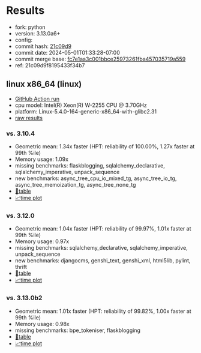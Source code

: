 # Results

- fork: python
- version: 3.13.0a6+
- config: 
- commit hash: [21c09d9](https://github.com/python/cpython/commit/21c09d9)
- commit date: 2024-05-01T01:33:28-07:00
- commit merge base: [fc7e1aa3c001bbce25973261fba457035719a559](https://github.com/python/cpython/commit/fc7e1aa3c001bbce25973261fba457035719a559)
- ref: 21c09d9f8195433f34b7

## linux x86_64 (linux)

- [GitHub Action run](https://github.com/faster-cpython/benchmarking/actions/runs/8908365994)
- cpu model: Intel(R) Xeon(R) W-2255 CPU @ 3.70GHz
- platform: Linux-5.4.0-164-generic-x86_64-with-glibc2.31
- [raw results](bm-20240501-linux-x86_64-python-21c09d9f8195433f34b7-3.13.0a6%2B-21c09d9.json)

### vs. 3.10.4

- Geometric mean: 1.34x faster (HPT: reliability of 100.00%, 1.27x faster at 99th %ile)
- Memory usage: 1.09x
- missing benchmarks: flaskblogging, sqlalchemy_declarative, sqlalchemy_imperative, unpack_sequence
- new benchmarks: async_tree_cpu_io_mixed_tg, async_tree_io_tg, async_tree_memoization_tg, async_tree_none_tg
- [📄table](bm-20240501-linux-x86_64-python-21c09d9f8195433f34b7-3.13.0a6%2B-21c09d9-vs-3.10.4.md)
- [📈time plot](bm-20240501-linux-x86_64-python-21c09d9f8195433f34b7-3.13.0a6%2B-21c09d9-vs-3.10.4.svg)

### vs. 3.12.0

- Geometric mean: 1.04x faster (HPT: reliability of 99.97%, 1.01x faster at 99th %ile)
- Memory usage: 0.97x
- missing benchmarks: sqlalchemy_declarative, sqlalchemy_imperative, unpack_sequence
- new benchmarks: djangocms, genshi_text, genshi_xml, html5lib, pylint, thrift
- [📄table](bm-20240501-linux-x86_64-python-21c09d9f8195433f34b7-3.13.0a6%2B-21c09d9-vs-3.12.0.md)
- [📈time plot](bm-20240501-linux-x86_64-python-21c09d9f8195433f34b7-3.13.0a6%2B-21c09d9-vs-3.12.0.svg)

### vs. 3.13.0b2

- Geometric mean: 1.01x faster (HPT: reliability of 99.82%, 1.00x faster at 99th %ile)
- Memory usage: 0.98x
- missing benchmarks: bpe_tokeniser, flaskblogging
- [📄table](bm-20240501-linux-x86_64-python-21c09d9f8195433f34b7-3.13.0a6%2B-21c09d9-vs-3.13.0b2.md)
- [📈time plot](bm-20240501-linux-x86_64-python-21c09d9f8195433f34b7-3.13.0a6%2B-21c09d9-vs-3.13.0b2.svg)

